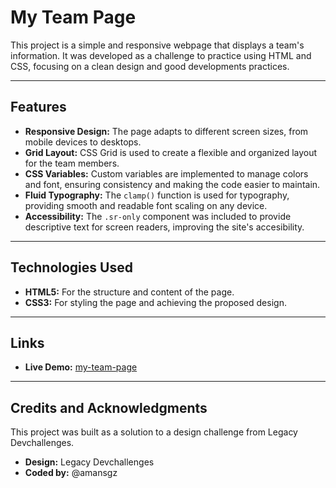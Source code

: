 # My Team Page

This project is a simple and responsive webpage that displays a team's information. It was developed as a challenge to practice using HTML and CSS, focusing on a clean design and good developments practices.

---

## Features

- **Responsive Design:** The page adapts to different screen sizes, from mobile devices to desktops.
- **Grid Layout:** CSS Grid is used to create a flexible and organized layout for the team members.
- **CSS Variables:** Custom variables are implemented to manage colors and font, ensuring consistency and making the code easier to maintain.
- **Fluid Typography:** The `clamp()` function is used for typography, providing smooth and readable font scaling on any device.
- **Accessibility:** The `.sr-only` component was included to provide descriptive text for screen readers, improving the site's accesibility.

---

## Technologies Used

- **HTML5:** For the structure and content of the page.
- **CSS3:** For styling the page and achieving the proposed design.

---

## Links

- **Live Demo:** [my-team-page](https://my-team-page-css.netlify.app)

---

## Credits and Acknowledgments

This project was built as a solution to a design challenge from Legacy Devchallenges.

- **Design:** Legacy Devchallenges
- **Coded by:** @amansgz
